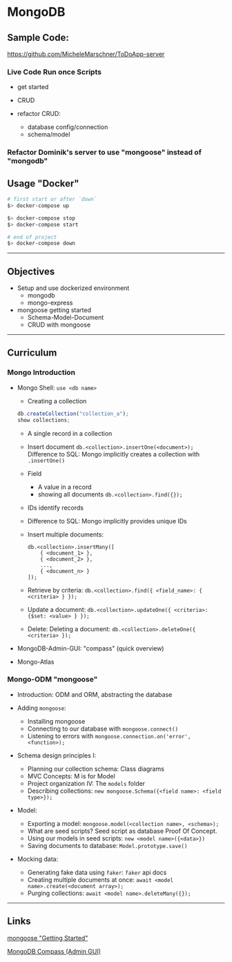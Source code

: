 # MongoDB

## Sample Code:
https://github.com/MicheleMarschner/ToDoApp-server

### Live Code Run once Scripts
- get started
- CRUD

- refactor CRUD:
  - database config/connection
  - schema/model

### Refactor Dominik's server to use "mongoose" instead of "mongodb"

## Usage "Docker"
```bash
# first start or after `down`
$> docker-compose up

$> docker-compose stop
$> docker-compose start

# end of project
$> docker-compose down
```

---

## Objectives
- Setup and use dockerized environment
  - mongodb
  - mongo-express
- mongoose getting started
  - Schema-Model-Document
  - CRUD with mongoose

---

## Curriculum
### Mongo Introduction
- Mongo Shell: `use <db name>`

	- Creating a collection
	```javascript
	db.createCollection("collection_a");
	show collections;
	```
	- A single record in a collection
	- Insert document `db.<collection>.insertOne(<document>);`
	Difference to SQL: Mongo implicitly creates a collection with `.insertOne()`

	- Field
		- A value in a record
		- showing all documents `db.<collection>.find({});`

	- IDs identify records
	- Difference to SQL: Mongo implicitly provides unique IDs

    - Insert multiple documents:

	  ```
	  db.<collection>.insertMany([
		  { <document_1> }, 
		  { <document_2> }, 
		  ..., 
		  { <document_n> }
	  ]);
	  ```

	- Retrieve by criteria:
	  `db.<collection>.find({ <field_name>: { <criteria> } });`

	- Update a document:
	  `db.<collection>.updateOne({ <criteria>: {$set: <value> } });`

	- Delete: Deleting a document:
	  `db.<collection>.deleteOne({ <criteria> });`

- MongoDB-Admin-GUI: "compass" (quick overview)
- Mongo-Atlas

### Mongo-ODM "mongoose"
- Introduction: ODM and ORM, abstracting the database

- Adding `mongoose`:
	- Installing mongoose
	- Connecting to our database with `mongoose.connect()`
	- Listening to errors with `mongoose.connection.on('error', <function>);`

- Schema design principles I:
	- Planning our collection schema: Class diagrams
	- MVC Concepts: M is for Model
	- Project organization IV: The `models` folder 
	- Describing collections: 
	`new mongoose.Schema({<field name>: <field type>});`

- Model:
	- Exporting a model: `mongoose.model(<collection name>, <schema>);`
	- What are seed scripts? Seed script as database Proof Of Concept.
	- Using our models in seed scripts: `new <model name>({<data>})`
	- Saving documents to database: `Model.prototype.save()`

- Mocking data:
	- Generating fake data using `faker`: `faker` api docs
	- Creating multiple documents at once: 
	`await <model name>.create(<document array>);`
	- Purging collections: `await <model name>.deleteMany({});`

---

## Links
[mongoose "Getting Started"](https://mongoosejs.com/docs/index.html)

[MongoDB Compass (Admin GUI)](https://www.mongodb.com/try/download/compass)
